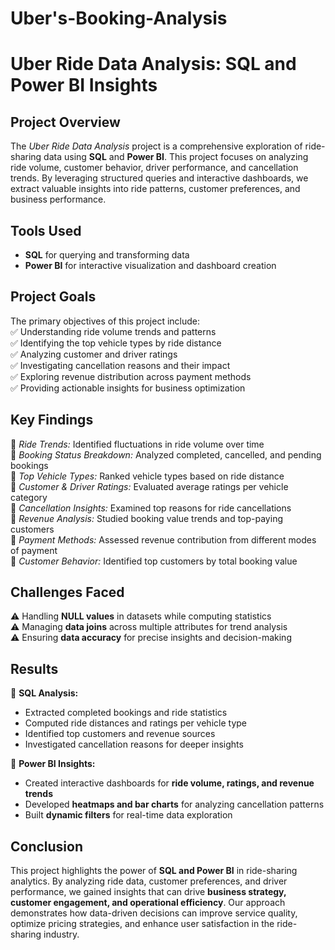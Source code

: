 # Uber's-Booking-Analysis
# **Uber Ride Data Analysis: SQL and Power BI Insights**  

## **Project Overview**  
The *Uber Ride Data Analysis* project is a comprehensive exploration of ride-sharing data using **SQL** and **Power BI**. This project focuses on analyzing ride volume, customer behavior, driver performance, and cancellation trends. By leveraging structured queries and interactive dashboards, we extract valuable insights into ride patterns, customer preferences, and business performance.  

## **Tools Used**  
- **SQL** for querying and transforming data  
- **Power BI** for interactive visualization and dashboard creation  

## **Project Goals**  
The primary objectives of this project include:  
✅ Understanding ride volume trends and patterns  
✅ Identifying the top vehicle types by ride distance  
✅ Analyzing customer and driver ratings  
✅ Investigating cancellation reasons and their impact  
✅ Exploring revenue distribution across payment methods  
✅ Providing actionable insights for business optimization  

## **Key Findings**  
🔹 *Ride Trends:* Identified fluctuations in ride volume over time  
🔹 *Booking Status Breakdown:* Analyzed completed, cancelled, and pending bookings  
🔹 *Top Vehicle Types:* Ranked vehicle types based on ride distance  
🔹 *Customer & Driver Ratings:* Evaluated average ratings per vehicle category  
🔹 *Cancellation Insights:* Examined top reasons for ride cancellations  
🔹 *Revenue Analysis:* Studied booking value trends and top-paying customers  
🔹 *Payment Methods:* Assessed revenue contribution from different modes of payment  
🔹 *Customer Behavior:* Identified top customers by total booking value  

## **Challenges Faced**  
⚠ Handling **NULL values** in datasets while computing statistics  
⚠ Managing **data joins** across multiple attributes for trend analysis  
⚠ Ensuring **data accuracy** for precise insights and decision-making  

## **Results**  
📌 **SQL Analysis:**  
- Extracted completed bookings and ride statistics  
- Computed ride distances and ratings per vehicle type  
- Identified top customers and revenue sources  
- Investigated cancellation reasons for deeper insights  

📌 **Power BI Insights:**  
- Created interactive dashboards for **ride volume, ratings, and revenue trends**  
- Developed **heatmaps and bar charts** for analyzing cancellation patterns  
- Built **dynamic filters** for real-time data exploration  

## **Conclusion**  
This project highlights the power of **SQL and Power BI** in ride-sharing analytics. By analyzing ride data, customer preferences, and driver performance, we gained insights that can drive **business strategy, customer engagement, and operational efficiency**. Our approach demonstrates how data-driven decisions can improve service quality, optimize pricing strategies, and enhance user satisfaction in the ride-sharing industry.  
